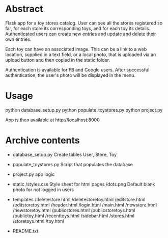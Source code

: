 Abstract
========
Flask app for a toy stores catalog.
User can see all the stores registered so far, for each store its corresponding 
toys, and for each toy its details. Authenticated users can create new entries 
and update and delete their own entries. 

Each toy can have an associated image. This can be a link to a web location,
supplied in a text field, or a local photo, that is uploaded via an upload 
button and then copied in the static folder.

Authentication is available for FB and Google users. After successful 
authentication, the user's photo will be displayed in the menu.


Usage
=====

python database_setup.py
python populate_toystores.py
python project.py

App is then available at http://localhost:8000


Archive contents
================

* database_setup.py
   Create tables User, Store, Toy

* populate_toystores.py
   Script that populates the database

* project.py
   app logic

* static
		/styles.css
		 		Style sheet for html pages
		/dots.png
				Default blank photo for not logged in users

* templates
		/deletestore.html
		/deletestoretoy.html
		/editstore.html
		/editstoretoy.html
		/header.html
		/login.html
		/main.html
		/newstore.html
		/newstoretoy.html
		/publicstores.html
		/publicstoretoys.html
		/publictoy.html
		/recenttoys.html
		/sidebar.html
		/stores.html
		/storetoys.html
		/toy.html




* README.txt




